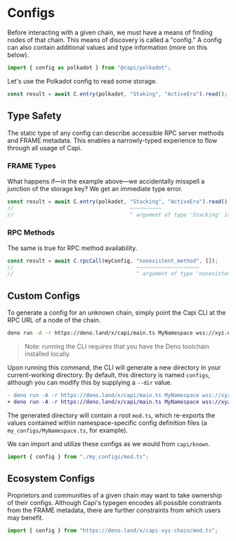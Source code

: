 # Configs

Before interacting with a given chain, we must have a means of finding nodes of that chain. This means of discovery is called a "config." A config can also contain additional values and type information (more on this below).

```ts
import { config as polkadot } from "@capi/polkadot";
```

Let's use the Polkadot config to read some storage.

```ts
const result = await C.entry(polkadot, "Staking", "ActiveEra").read();
```

## Type Safety

The static type of any config can describe accessible RPC server methods and FRAME metadata. This enables a narrowly-typed experience to flow through all usage of Capi.

### FRAME Types

What happens if––in the example above––we accidentally misspell a junction of the storage key? We get an immediate type error.

```ts
const result = await C.entry(polkadot, "Stacking", "ActiveEra").read();
//                                     ~~~~~~~~~~
//                                     ^ argument of type 'Stacking' is not assignable to parameter of type 'PolkadotPalletName'.
```

### RPC Methods

The same is true for RPC method availability.

```ts
const result = await C.rpcCall(myConfig, "nonexistent_method", []);
//                                       ~~~~~~~~~~~~~~~~~~~~
//                                       ^ argument of type 'nonexistent_method' is not assignable to parameter of type 'existent_method'.
```

## Custom Configs

To generate a config for an unknown chain, simply point the Capi CLI at the RPC URL of a node of the chain.

```sh
deno run -A -r https://deno.land/x/capi/main.ts MyNamespace wss://xyz.network
```

> Note: running the CLI requires that you have the Deno toolchain installed locally

Upon running this command, the CLI will generate a new directory in your current-working directory. By default, this directory is named `configs`, although you can modify this by supplying a `--dir` value.

```diff
- deno run -A -r https://deno.land/x/capi/main.ts MyNamespace wss://xyz.network
+ deno run -A -r https://deno.land/x/capi/main.ts MyNamespace wss://xyz.network --out=my_configs
```

The generated directory will contain a root `mod.ts`, which re-exports the values contained within namespace-specific config definition files (a `my_configs/MyNamespace.ts`, for example).

We can import and utilize these configs as we would from `capi/known`.

```ts
import { config } from "./my_configs/mod.ts";
```

## Ecosystem Configs

Proprietors and communities of a given chain may want to take ownership of their configs. Although Capi's typegen encodes all possible constraints from the FRAME metadata, there are further constraints from which users may benefit.

```ts
import { config } from "https://deno.land/x/capi-xyz-chain/mod.ts";
```
